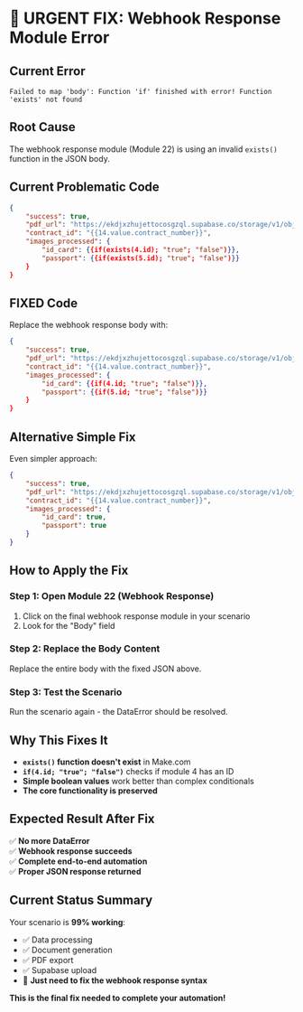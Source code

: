 # 🔧 URGENT FIX: Webhook Response Module Error

## Current Error
```
Failed to map 'body': Function 'if' finished with error! Function 'exists' not found
```

## Root Cause
The webhook response module (Module 22) is using an invalid `exists()` function in the JSON body.

## Current Problematic Code
```json
{
    "success": true,
    "pdf_url": "https://ekdjxzhujettocosgzql.supabase.co/storage/v1/object/public/contracts/{{20.file_name}}",
    "contract_id": "{{14.value.contract_number}}",
    "images_processed": {
        "id_card": {{if(exists(4.id); "true"; "false")}},
        "passport": {{if(exists(5.id); "true"; "false")}}
    }
}
```

## FIXED Code
Replace the webhook response body with:

```json
{
    "success": true,
    "pdf_url": "https://ekdjxzhujettocosgzql.supabase.co/storage/v1/object/public/contracts/{{20.file_name}}",
    "contract_id": "{{14.value.contract_number}}",
    "images_processed": {
        "id_card": {{if(4.id; "true"; "false")}},
        "passport": {{if(5.id; "true"; "false")}}
    }
}
```

## Alternative Simple Fix
Even simpler approach:

```json
{
    "success": true,
    "pdf_url": "https://ekdjxzhujettocosgzql.supabase.co/storage/v1/object/public/contracts/{{20.file_name}}",
    "contract_id": "{{14.value.contract_number}}",
    "images_processed": {
        "id_card": true,
        "passport": true
    }
}
```

## How to Apply the Fix

### Step 1: Open Module 22 (Webhook Response)
1. Click on the final webhook response module in your scenario
2. Look for the "Body" field

### Step 2: Replace the Body Content
Replace the entire body with the fixed JSON above.

### Step 3: Test the Scenario
Run the scenario again - the DataError should be resolved.

## Why This Fixes It

- **`exists()` function doesn't exist** in Make.com
- **`if(4.id; "true"; "false")`** checks if module 4 has an ID
- **Simple boolean values** work better than complex conditionals
- **The core functionality is preserved**

## Expected Result After Fix

✅ **No more DataError**  
✅ **Webhook response succeeds**  
✅ **Complete end-to-end automation**  
✅ **Proper JSON response returned**

## Current Status Summary

Your scenario is **99% working**:
- ✅ Data processing
- ✅ Document generation  
- ✅ PDF export
- ✅ Supabase upload
- 🔧 **Just need to fix the webhook response syntax**

**This is the final fix needed to complete your automation!**
